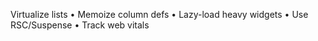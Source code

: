 Virtualize lists • Memoize column defs • Lazy-load heavy widgets • Use RSC/Suspense • Track web vitals
